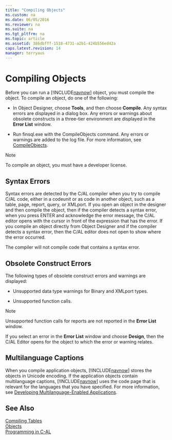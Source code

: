 ```yaml
---
title: "Compiling Objects"
ms.custom: na
ms.date: 06/05/2016
ms.reviewer: na
ms.suite: na
ms.tgt_pltfrm: na
ms.topic: article
ms.assetid: 386dbfff-1518-4731-a2b1-424b556ed42a
caps.latest.revision: 14
manager: terryaus
---
```

# Compiling Objects
Before you can run a [!INCLUDE[navnow](includes/navnow_md.md)] object, you must compile the object. To compile an object, do one of the following:  
  
-   In Object Designer, choose **Tools**, and then choose **Compile**. Any syntax errors are displayed in a dialog box. Any errors or warnings about obsolete constructs in a three\-tier environment are displayed in the **Error List** window.  
  
-   Run finsql.exe with the CompileObjects command. Any errors or warnings are added to the log file. For more information, see [CompileObjects](CompileObjects.md).  
  
> [!NOTE]  
>  To compile an object, you must have a developer license.  
  
## Syntax Errors  
 Syntax errors are detected by the C\/AL compiler when you try to compile C\/AL code, either in a codeunit or as code in another object, such as a table, page, report, query, or XMLport. If you open an object in the designer and then compile the object, then if the compiler detects a syntax error, when you press ENTER and acknowledge the error message, the C\/AL editor opens with the cursor in front of the expression that has the error. If you compile an object directly from Object Designer and if the compiler detects a syntax error, then the C\/AL editor does not open to show where the error occurred.  
  
 The compiler will not compile code that contains a syntax error.  
  
## Obsolete Construct Errors  
 The following types of obsolete construct errors and warnings are displayed:  
  
-   Unsupported data type warnings for Binary and XMLport types.  
  
-   Unsupported function calls.  
  
> [!NOTE]  
>  Unsupported function calls for reports are not reported in the **Error List** window.  
  
 If you select an error in the **Error List** window and choose **Design**, then the C\/AL Editor opens for the object to which the error or warning relates.  
  
## Multilanguage Captions  
 When you compile application objects, [!INCLUDE[navnow](includes/navnow_md.md)] stores the objects in Unicode encoding. If the application objects contain multilanguage captions, [!INCLUDE[navnow](includes/navnow_md.md)] uses the code page that is relevant for the languages that you have specified. For more information, see [Developing Multilanguage\-Enabled Applications](Developing-Multilanguage-Enabled-Applications.md).  
  
## See Also  
 [Compiling Tables](Compiling-Tables.md)   
 [Objects](Objects.md)   
 [Programming in C\-AL](Programming-in-C-AL.md)